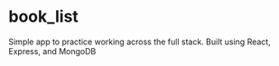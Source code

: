 # book_list
Simple app to practice working across the full stack. Built using React, Express, and MongoDB
